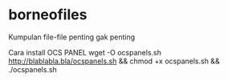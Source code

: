 # borneofiles
Kumpulan file-file penting gak penting

Cara install OCS PANEL
wget -O ocspanels.sh http://blablabla.bla/ocspanels.sh && chmod +x ocspanels.sh && ./ocspanels.sh

